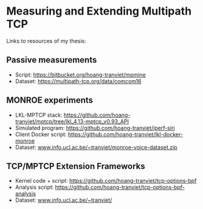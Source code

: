 #  Measuring and Extending Multipath TCP



Links to resources of my thesis:

Passive measurements
--------------------

-	Script: https://bitbucket.org/hoang-tranviet/mpmine
- Dataset: https://multipath-tcp.org/data/comcom16

MONROE experiments
------------------

-	LKL-MPTCP stack: https://github.com/hoang-tranviet/mptcp/tree/lkl_4.13-mptcp_v0.93_API
-	Simulated program: https://github.com/hoang-tranviet/iperf-siri
-	Client Docker script: https://github.com/hoang-tranviet/lkl-docker-monroe
- Dataset: www.info.ucl.ac.be/~tranviet/monroe-voice-dataset.zip

TCP/MPTCP Extension Frameworks
-------------------------------

- Kernel code + script: https://github.com/hoang-tranviet/tcp-options-bpf
-	Analysis script: https://github.com/hoang-tranviet/tcp-options-bpf-analysis
-	Dataset: www.info.ucl.ac.be/~tranviet/
